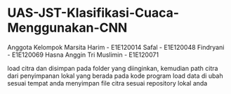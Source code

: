 # UAS-JST-Klasifikasi-Cuaca-Menggunakan-CNN
Anggota Kelompok
Marsita Harim - E1E120014
Safal - E1E120048
Findryani - E1E120069
Hasna Anggin Tri Muslimin - E1E120071

load citra dan disimpan pada folder yang diinginkan, kemudian path citra dari penyimpanan lokal yang berada pada kode program load data di ubah sesuai tempat anda menyimpan file citra sesuai repository lokal anda
